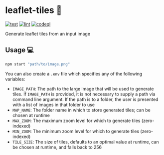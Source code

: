 # leaflet-tiles 🍂

[![test](https://github.com/the-hideout/leaflet-tiles/actions/workflows/test.yml/badge.svg)](https://github.com/the-hideout/leaflet-tiles/actions/workflows/test.yml) [![lint](https://github.com/the-hideout/leaflet-tiles/actions/workflows/lint.yml/badge.svg)](https://github.com/the-hideout/leaflet-tiles/actions/workflows/lint.yml) [![codeql](https://github.com/the-hideout/leaflet-tiles/actions/workflows/codeql-analysis.yml/badge.svg)](https://github.com/the-hideout/leaflet-tiles/actions/workflows/codeql-analysis.yml)

Generate leaflet tiles from an input image

## Usage 💻

```bash
npm start "path/to/image.png"
```

You can also create a `.env` file which specifies any of the following variables:

- `IMAGE_PATH`: The path to the large image that will be used to generate tiles. If `IMAGE_PATH` is provided, it is not necessary to supply a path via command line argument. If the path is to a folder, the user is presented with a list of images in that folder to use
- `MAP_NAME`: The folder name in which to store generated tiles; can be chosen at runtime
- `MAX_ZOOM`: The maximum zoom level for which to generate tiles (zero-indexed)
- `MIN_ZOOM`: The minimum zoom level for which to generate tiles (zero-indexed)
- `TILE_SIZE`: The size of tiles, defaults to an optimal value at runtime, can be chosen at runtime, and falls back to 256
